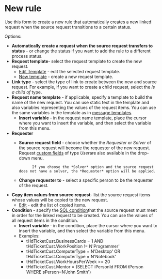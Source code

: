 # New rule
     
Use this form to create a new rule that automatically creates a new linked request when the source request transitions to a certain status.
     
Options:
     
- **Automatically create a request when the source request transfers to status** - or change the status if you want to add the rule to a different process status.
- **Request template**- select the request template to create the new request.
    - [Edit Template](../../../../../../ticket-templates/edit-template) - edit the selected request template.
    - [New template](../../../../../../ticket-templates/new-template) - create a new request template.
- **Link type** - select the type of link to create between the new and source request. For example, if you want to create a child request, select the *Is a child of* type.
- **Request name template** - if applicable, specify a template to build the name of the new request. You can use static text in the template and also variables representing the values of the request items. You can use the same variables in the template as in [message templates](../../../../service/message-template).
    - **Insert variable** - in the request name template, place the cursor where you want to insert the variable, and then select the variable from this menu.
- **Requester**
    - **Source request field** - choose whether the *Requester* or *Solver* of the source request will become the requester of the new request. Request [custom fields](../../../../../custom-items) of type *User*are also available in the drop-down menu.  

                If you choose the *Solver* option and the source request does not have a solver, the *Requester* option will be applied.
    - **Change requester to** - select a specific person to be the requester of the request.
- **Copy item values from source request**- list the source request items whose values will be copied to the new request.
    - [Edit](edit/items-copying) - edit the list of copied items.
- **Condition** - specify the [SQL condition](https://docs.microsoft.com/en-us/sql/t-sql/queries/search-condition-transact-sql?view=sql-server-ver15)that the source request must meet in order for the linked request to be created. You can use the values of all request items in the condition.
    - **Insert variable** - in the condition, place the cursor where you want to insert the variable, and then select the variable from this menu.
    - Examples:
        - tHdTicketCust.BusinessCards = 1 AND tHdTicketCust.WorkPosition != N'Programmer'
        - tHdTicketCust.ComputerType = N'Desktop' OR tHdTicketCust.ComputerType = N'Notebook'
        - tHdTicketCust.WorkHoursPerWeek >= 20
        - tHdTicketCust.Mentor = (SELECT iPersonId FROM tPerson WHERE sPerson=N'John Smith')
